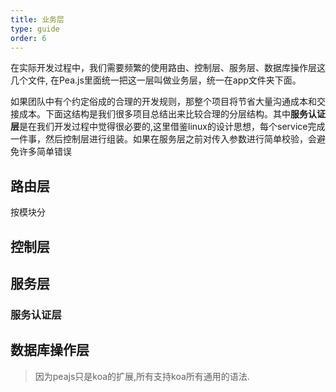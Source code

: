 ```yaml
---
title: 业务层
type: guide
order: 6
---
```


在实际开发过程中，我们需要频繁的使用路由、控制层、服务层、数据库操作层这几个文件, 在Pea.js里面统一把这一层叫做业务层，统一在app文件夹下面。

如果团队中有个约定俗成的合理的开发规则，那整个项目将节省大量沟通成本和交接成本。下面这结构是我们很多项目总结出来比较合理的分层结构。其中**服务认证层**是在我们开发过程中觉得很必要的,这里借鉴linux的设计思想，每个service完成一件事，然后控制层进行组装。如果在服务层之前对传入参数进行简单校验，会避免许多简单错误

## 路由层
按模块分

## 控制层

## 服务层

### 服务认证层

## 数据库操作层


> 因为peajs只是koa的扩展,所有支持koa所有通用的语法.